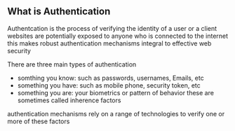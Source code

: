 ## What is Authentication
Authentcation is the process of verifying the identity of a user or a client
websites are potentially exposed to anyone who is connected to the internet this makes robust authentication mechanisms integral to effective web security 

There are three main types of authentication
- somthing you know: such as passwords, usernames, Emails, etc
- something you have: such as mobile phone, security token, etc
- something you are: your biometrics or pattern of behavior these are sometimes called inherence factors

authentication mechanisms rely on a range of technologies to verify one or more of these factors

